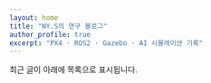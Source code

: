 ```yaml
---
layout: home
title: "NY.S의 연구 블로그"
author_profile: true
excerpt: "PX4 · ROS2 · Gazebo · AI 시뮬레이션 기록"
---
```


최근 글이 아래에 목록으로 표시됩니다.
